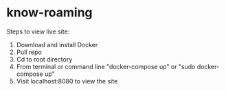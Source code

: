 # know-roaming

Steps to view live site: 
1. Download and install Docker
2. Pull repo
3. Cd to root directory
4. From terminal or command line "docker-compose up" or "sudo docker-compose up"
5. Visit localhost:8080 to view the site
